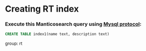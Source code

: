 # Creating RT index

### Execute this Manticosearch query using [Mysql protocol](/manticoresearch/mysql-client-connection-example):

```sql
CREATE TABLE index1(name text, description text)
```


group: rt


